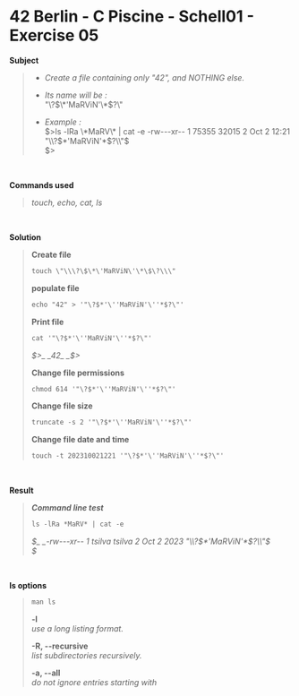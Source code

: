# 42 Berlin - C Piscine - Schell01 - Exercise 05

**Subject**
> * _Create a file containing only "42", and NOTHING else._   
>
> * _Its name will be :_   
>"\\?$\*'MaRViN'\*$?\\"
>
> * _Example :_   
>$>ls -lRa \*MaRV\* | cat -e    
>-rw---xr-- 1 75355 32015 2 Oct 2 12:21 "\\?$\*'MaRViN'\*$?\\"$    
>$>

<br>

**Commands used**   
>
>_touch, echo, cat, ls_   

<br>

**Solution**    
>
>**Create file**
>```diff 
>touch \"\\\?\$\*\'MaRViN\'\*\$\?\\\"
>```
>
>**populate file**        
>```diff
>echo "42" > '"\?$*'\''MaRViN'\''*$?\"'
>```
>
>**Print file**
>```diff
>cat '"\?$*'\''MaRViN'\''*$?\"'
>```
>_$>_    
>_42_   
>_$>_    
>
>**Change file permissions**
>```diff
>chmod 614 '"\?$*'\''MaRViN'\''*$?\"'
>```
>
>**Change file size**
>```diff
>truncate -s 2 '"\?$*'\''MaRViN'\''*$?\"'
>```
>
>**Change file date and time**
>```diff
>touch -t 202310021221 '"\?$*'\''MaRViN'\''*$?\"'
>```

<br>

**Result**   
>_**Command line test**_ 
>```diff
>ls -lRa *MaRV* | cat -e
>```
>_$_    
>_-rw---xr-- 1 tsilva tsilva 2 Oct  2  2023 "\\?$\*'MaRViN'\*$?\\"$_    
>_$_    

<br>

**ls options**  
>```diff
>man ls
>```
>**-l**    
>_use a long listing format._    
>
>**-R, --recursive**    
>_list subdirectories recursively._    
>
>**-a, --all**    
>_do not ignore entries starting with_
